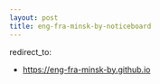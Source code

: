 ```yaml
---
layout: post
title: eng-fra-minsk-by-noticeboard
---
```

redirect_to:
  - https://eng-fra-minsk-by.github.io
